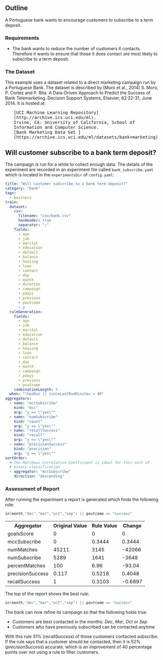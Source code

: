## Outline

A Portuguese bank wants to encourage customers to subscribe to a term deposit.

### Requirements

  * The bank wants to reduce the number of customers it contacts.  Therefore it wants to ensure that those it does contact are most likely to subscribe to a term deposit.

### The Dataset
This example uses a dataset related to a direct marketing campaign run by a Portuguese Bank.  The dataset is described by [Moro et al., 2014] S. Moro, P. Cortez and P. Rita. A Data-Driven Approach to Predict the Success of Bank Telemarketing. Decision Support Systems, Elsevier, 62:22-31, June 2014. It is hosted at:<br />
<div style="margin-left: 2em; font-family: monospace;">
  [UCI Machine Learning Repository](http://archive.ics.uci.edu/ml).<br />
  Irvine, CA: University of California, School of Information and
  Computer Science. <br />
  [Bank Marketing Data Set ](https://archive.ics.uci.edu/ml/datasets/bank+marketing)
</div>

## Will customer subscribe to a bank term deposit?
The campaign is run for a while to collect enough data.  The details of the experiment are recorded in an experiment file called `bank_subscribe.yaml` which is located in the `experimentsDir` of `config.yaml`:

``` yaml
title: "Will customer subscribe to a bank term deposit?"
category: "bank"
tags:
  - business
train:
  dataset:
    csv:
      filename: "csv/bank.csv"
      hasHeader: true
      separator: ";"
    fields:
      - age
      - job
      - marital
      - education
      - default
      - balance
      - housing
      - loan
      - contact
      - day
      - month
      - duration
      - campaign
      - pdays
      - previous
      - poutcome
      - y
  ruleGeneration:
    fields:
      - age
      - job
      - marital
      - education
      - default
      - balance
      - housing
      - loan
      - contact
      - day
      - month
      - campaign
      - pdays
      - previous
      - poutcome
    combinationLength: 3
  when: "!hasRun || sinceLastRunMinutes > 40"
aggregators:
  - name: "mccSubscribe"
    kind: "mcc"
    arg: "y == \"yes\""
  - name: "numSubscribe"
    kind: "count"
    arg: "y == \"yes\""
  - name: "recallSuccess"
    kind: "recall"
    arg: "y == \"yes\""
  - name: "precisionSuccess"
    kind: "precision"
    arg: "y == \"yes\""
sortOrder:
  # The Matthews Correlation Coefficient is ideal for this sort of
  # binary classification
  - aggregator: "mccSubscribe"
    direction: "descending"
```


### Assessment of Report
After running the experiment a report is generated which finds the following rule:

``` go
in(month,"dec","mar","oct","sep") || poutcome == "success"
```

<table class="table table-bordered aggregators">
  <tr>
    <th>Aggregator</th>
    <th>Original Value</th>
    <th>Rule Value</th>
    <th>Change</th>
  </tr>

  <tr>
    <td>goalsScore</td>
    <td>0</td>
    <td>0</td>
    <td>0</td>
  </tr>

  <tr>
    <td>mccSubscribe</td>
    <td>0</td>
    <td>0.3444</td>
    <td>0.3444</td>
  </tr>

  <tr>
    <td>numMatches</td>
    <td>45211</td>
    <td>3145</td>
    <td>-42066</td>
  </tr>

  <tr>
    <td>numSubscribe</td>
    <td>5289</td>
    <td>1641</td>
    <td>-3648</td>
  </tr>

  <tr>
    <td>percentMatches</td>
    <td>100</td>
    <td>6.96</td>
    <td>-93.04</td>
  </tr>

  <tr>
    <td>precisionSuccess</td>
    <td>0.117</td>
    <td>0.5218</td>
    <td>0.4048</td>
  </tr>

  <tr>
    <td>recallSuccess</td>
    <td>1</td>
    <td>0.3103</td>
    <td>-0.6897</td>
  </tr>
</table>


The top of the report shows the best rule:
``` go
in(month,"dec","mar","oct","sep") || poutcome == "success"
```

The bank can now refine its campaign so that the following holds true:

  * Customers are best contacted in the months: _Dec_, _Mar_, _Oct_ or _Sep_
  * Customers who have previously subscribed can be contacted anytime

With this rule 31% (_recallSuccess_) of those customers contacted subscribe.  If the rule says that a customer should be contacted, then it is 52% (_precisionSuccess_) accurate, which is an improvement of 40 percentage points over not using a rule to filter customers.
